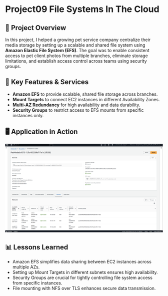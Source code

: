# Project09 File Systems In The Cloud

## 📌 Project Overview
In this project, I helped a growing pet service company centralize their media storage by setting up a scalable and shared file system using **Amazon Elastic File System (EFS)**. The goal was to enable consistent access to pet client photos from multiple branches, eliminate storage limitations, and establish access control across teams using security groups.


## 🚀 Key Features & Services
- **Amazon EFS** to provide scalable, shared file storage across branches.  
- **Mount Targets** to connect EC2 instances in different Availability Zones.  
- **Multi-AZ Redundancy** for high availability and data durability.  
- **Security Groups** to restrict access to EFS mounts from specific instances only.

## 🖥️ Application in Action
![EFS Setup](p9-1.png)

## 📊  Lessons Learned
- Amazon EFS simplifies data sharing between EC2 instances across multiple AZs.  
- Setting up Mount Targets in different subnets ensures high availability.  
- Security Groups are crucial for tightly controlling file system access from specific instances.  
- File mounting with NFS over TLS enhances secure data transmission.
